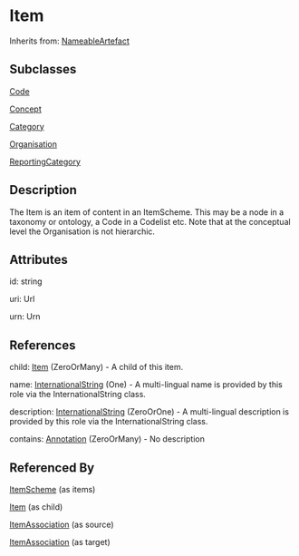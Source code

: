 
# Item

Inherits from: [NameableArtefact](NameableArtefact.md)

## Subclasses

[Code](../Codelists/Code.md)

[Concept](../ConceptSchemes/Concept.md)

[Category](../CategorySchemes/Category.md)

[Organisation](../OrganisationSchemes/Organisation.md)

[ReportingCategory](../ReportingTaxonomies/ReportingCategory.md)



## Description

The Item is an item of content in an ItemScheme. This may be a node in a taxonomy or ontology, a Code in a Codelist etc. Note that at the conceptual level the Organisation is not hierarchic.


## Attributes

id: string

uri: Url

urn: Urn



## References

child: [Item](Item.md) (ZeroOrMany) - A child of this item.

name: [InternationalString](InternationalString.md) (One) - A multi-lingual name is provided by this role via the InternationalString class.

description: [InternationalString](InternationalString.md) (ZeroOrOne) - A multi-lingual description is provided by this role via the InternationalString class.

contains: [Annotation](Annotation.md) (ZeroOrMany) - No description



## Referenced By

[ItemScheme](ItemScheme.md) (as items)

[Item](Item.md) (as child)

[ItemAssociation](../ItemSchemeMaps/ItemAssociation.md) (as source)

[ItemAssociation](../ItemSchemeMaps/ItemAssociation.md) (as target)


